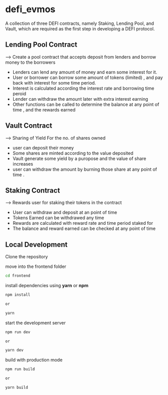 # defi_evmos

A collection of three DEFI contracts, namely Staking, Lending Pool, and Vault, which are required as the first step in developing a DEFI protocol.

## Lending Pool Contract

--> Create a pool contract that accepts deposit from lenders and borrow money to the borrowers

- Lenders can lend any amount of money and earn some interest for it.
- User or borrower can borrow some amount of tokens (limited) , and pay back with interest for some time period.
- Interest is calculated according the interest rate and borrowing time peroid
- Lender can withdraw the amount later with extra interest earning
- Other functions can be called to determine the balance at any point of time , and the rewards earned

## Vault Contract

--> Sharing of Yield For the no. of shares owned

- user can deposit their money
- Some shares are minted according to the value deposited
- Vault generate some yield by a puropose and the value of share increases
- user can withdraw the amount by burning those share at any point of time .

## Staking Contract

--> Rewards user for staking their tokens in the contract

- User can withdraw and deposit at an point of time
- Tokens Earned can be withdrawed any time
- Rewards are calculated with reward rate and time period staked for
- The balance and reward earned can be checked at any point of time

## Local Development

Clone the repository

move into the frontend folder

```sh
cd frontend
```

install dependencies using **yarn** or **npm**

```sh
npm install

or

yarn
```

start the development server
```sh
npm run dev

or

yarn dev
```

build with production mode
```sh
npm run build

or

yarn build
```